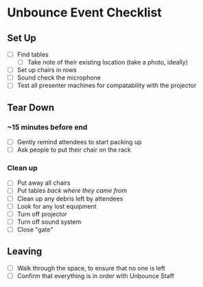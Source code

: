 # Unbounce Event Checklist
## Set Up
- [ ] Find tables
  - [ ] Take note of their existing location (take a photo, ideally)
- [ ] Set up chairs in rows
- [ ] Sound check the microphone
- [ ] Test all presenter machines for compatability with the projector

## Tear Down
### ~15 minutes before end
- [ ] Gently remind attendees to start packing up
- [ ] Ask people to put their chair on the rack

### Clean up
- [ ] Put away all chairs
- [ ] Put tables _back where they came from_
- [ ] Clean up any debris left by attendees
- [ ] Look for any lost equipment
- [ ] Turn off projector
- [ ] Turn off sound system
- [ ] Close "gate"

## Leaving
- [ ] Walk through the space, to ensure that no one is left
- [ ] Confirm that everything is in order with Unbounce Staff
